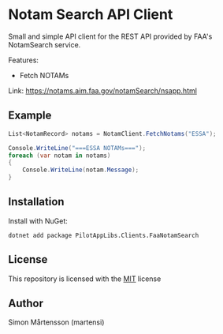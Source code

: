 # Notam Search API Client

Small and simple API client for the REST API provided by FAA's NotamSearch service.

Features:

* Fetch NOTAMs

Link:
https://notams.aim.faa.gov/notamSearch/nsapp.html

## Example
```csharp
List<NotamRecord> notams = NotamClient.FetchNotams("ESSA");

Console.WriteLine("===ESSA NOTAMs===");
foreach (var notam in notams)
{
    Console.WriteLine(notam.Message);
}
```

## Installation
Install with NuGet:

```
dotnet add package PilotAppLibs.Clients.FaaNotamSearch
```


## License

This repository is licensed with the [MIT](LICENSE) license

## Author

Simon Mårtensson (martensi)
